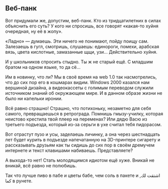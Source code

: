 ## Веб-панк

Вот придумали же, допустим, веб-панк. Кто из тридцатилетних в силах объяснить его суть? У кого ни спросишь, все говорят «какая-то хуйня очередная, ну её в жопу».

«Ладно» — думаешь. Эти ничего не понимают, пойду поищу сам. Залезаешь в гугл, смотришь, слушаешь: единороги, помехи, арабская вязь, цвета кислотные, замазанные щщи, узи… Действительно хуйня.

И у школьников спросить стыдно. Ты ж не старый ещё. С младшим братом на одном языке, то да сё… 

Им в новинку, что ли? Мы в своё время на web 1.0 так насмотрелись, что до сих пор его в кошмарах видим. Windows 2000 казался нам вершиной дизайна, а видеокассеты с голимым переводом служили источником знаний об окружающем мире. И в данном образе жизни не было ни капельки иронии.

Всё равно страшно! Страшно, что потихоньку, незаметно для себя самого, превращаешься в ретрограда. Помнишь гмызу-училку, которая неистово крестила твой плеер на переменах? Или дядю Васю из третьего подъезда, который из-за серьги в ухе считал тебя пидорасом.

Вот отрастут пузо и усы, заделаешь личинку, а она через шестнадцать лет будет курить в подъезде напечатанную на 3D-принтере сигарету и рассказывать друзьям как ты сидишь до сих пор в своём дремучем интернете и текст клавишами набиваешь. Представляете?

А выхода-то нет! Стать молодящимся идиотом ещё хуже. Вникай не вникай, всё равно не полюбишь.

Так что лучше пиво в пабе и цветы бабе, чем соль в пакете и اشتقت لك, كما в рунете.

